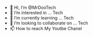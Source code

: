 - 👋 Hi, I’m @MrDooTech
- 👀 I’m interested in ... Tech
- 🌱 I’m currently learning ... Tech
- 💞️ I’m looking to collaborate on ... Tech
- 📫 How to reach My Youtbe Chanel
